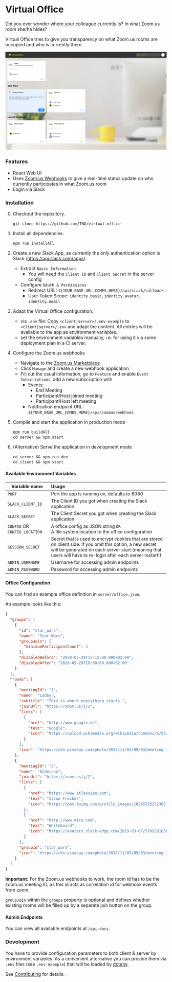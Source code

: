 Virtual Office
===============================

Did you ever wonder where your colleague currently is? In what Zoom.us room she/he hides?

Virtual Office tries to give you transparency on what Zoom.us rooms are occupied and who is currently there.

![Virtual Office Screenshot](/screenshot.png?raw=true)

### Features

* React Web UI
* Uses [Zoom.us Webhooks](https://marketplace.zoom.us/docs/guides/tools-resources/webhooks) to give a real-time status update on who currently participates in what Zoom.us room
* Login via Slack

### Installation

0. Checkout the repository.
    ```
    git clone https://github.com/TNG/virtual-office
    ```

0. Install all dependencies.
    ```
    npm run installAll
    ```

0. Create a new Slack App, as currently the only authentication option is Slack (https://api.slack.com/apps).

    * Extract `Basic Information`
      * You will need the `Client ID` and `Client Secret` in the server config
    * Configure `OAuth & Permissions`
      * Redirect URL: `${YOUR_BASE_URL_COMES_HERE}/api/slack/callback`
      * User Token Scope: `identity.basic`, `identity.avatar`, `identity.email`

0. Adapt the Virtual Office configuration.

    * via `.env` file: Copy `<client|server>/.env-example` to `<client|server>/.env` and adapt the content. All entries will be available to the app as environment variables.
    * set the environment variables manually, i.e. for using it via some deployment plan in a CI server.

0. Configure the Zoom.us webhooks

    * Navigate to the [Zoom.us Marketplace](https://marketplace.zoom.us/)
    * Click `Manage` and create a new webhook application
    * Fill out the usual information, go to `Feature` and enable `Event Subscriptions`, add a new subscription with
        * Events:
            * End Meeting
            * Participant/Host joined meeting
            * Participant/Host left meeting
        * Notification endpoint URL: \
            `${YOUR_BASE_URL_COMES_HERE}/api/zoomus/webhook`

0. Compile and start the application in production mode
    ```
    npm run buildAll
    cd server && npm start
    ```

0. (Alternative) Serve the application in development mode
    ```
    cd server && npm run dev
    cd client && npm start
    ```

#### Available Environment Variables

| Variable name         | Usage
| --------------------  |:----------------
| `PORT`                | Port the app is running on, defaults to 8080
| `SLACK_CLIENT_ID`     | The Client ID you got when creating the Slack application
| `SLACK_SECRET`        | The Client Secret you got when creating the Slack application
| `CONFIG` OR `CONFIG_LOCATION`        | A office config as JSON string `OR`<br>A file system location to the office configuration
| `SESSION_SECRET`      | Secret that is used to encrypt cookies that are stored on client side. If you omit this option, a new secret will be generated on each server start (meaning that users will have to re-login after each server restart!)
| `ADMIN_USERNAME`      | Username for accessing admin endpoints
| `ADMIN_PASSWORD`      | Password for accessing admin endpoints

#### Office Configuration

You can find an example office definition in `server/office.json`.

An example looks like this:

```json
{
  "groups": [
    {
      "id": "star_wars",
      "name": "Star Wars",
      "groupJoin": {
        "minimumParticipantCount": 3
      },
      "disabledBefore": "2020-05-29T17:15:00.000+02:00",
      "disabledAfter": "2020-05-29T19:00:00.000+02:00"
    }
  ],
  "rooms": [
    {
      "meetingId": "1",
      "name": "Lobby",
      "subtitle": "This is where everything starts.",
      "joinUrl": "https://zoom.us/j/1",
      "links": [
        {
          "href": "http://www.google.de",
          "text": "Google",
          "icon": "https://upload.wikimedia.org/wikipedia/commons/5/53/Google_%22G%22_Logo.svg"
        }
      ],
      "icon": "https://cdn.pixabay.com/photo/2015/11/03/09/03/meeting-1019995_960_720.jpg"
    },
    {
      "meetingId": "2",
      "name": "Alderaan",
      "joinUrl": "https://zoom.us/j/2",
      "links": [
        {
          "href": "https://www.atlassian.com",
          "text": "Issue Tracker",
          "icon": "https://pbs.twimg.com/profile_images/1026572523230515200/Qifq4jpS_400x400.jpg"
        },
        {
          "href": "http://www.miro.com",
          "text": "Whiteboard",
          "icon": "https://avatars.slack-edge.com/2019-03-07/570928183895_30458630978ac1eccde9_512.png"
        }
      ],
      "groupId": "star_wars",
      "icon": "https://cdn.pixabay.com/photo/2015/11/03/09/03/meeting-1019995_960_720.jpg"
    }
  ]
}
```
**Important:**
For the Zoom.us webhooks to work, the room id has to be the zoom.us meeting ID, as this id acts as correlation id for webhook events from zoom.

`groupJoin` within the `groups` property is optional and defines whether existing rooms will be filled up by a separate
join button on the group.

#### Admin Endpoints

You can view all available endpoints at `/api-docs`.

### Development

You have to provide configuration parameters to both client & server by environment variables.
As a convenient alternative you can provide them via `.env` files (see `.env-example`) that will be loaded by [dotenv](https://www.npmjs.com/package/dotenv).

See [Contributing](CONTRIBUTING.md) for details.

